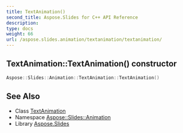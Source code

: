 ```yaml
---
title: TextAnimation()
second_title: Aspose.Slides for C++ API Reference
description: 
type: docs
weight: 66
url: /aspose.slides.animation/textanimation/textanimation/
---
```

## TextAnimation::TextAnimation() constructor




```cpp
Aspose::Slides::Animation::TextAnimation::TextAnimation()
```

## See Also

* Class [TextAnimation](../)
* Namespace [Aspose::Slides::Animation](../../)
* Library [Aspose.Slides](../../../)